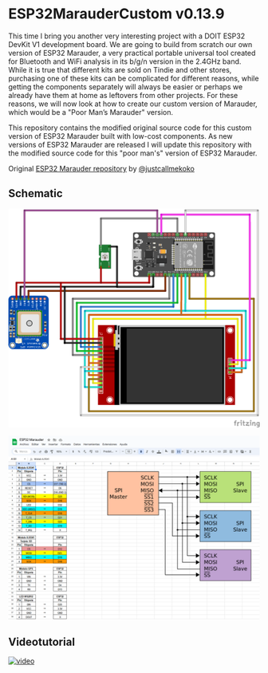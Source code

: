# ESP32MarauderCustom v0.13.9

This time I bring you another very interesting project with a DOIT ESP32 DevKit V1 development board. We are going to build from scratch our own version of ESP32 Marauder, a very practical portable universal tool created for Bluetooth and WiFi analysis in its b/g/n version in the 2.4GHz band. While it is true that different kits are sold on Tindie and other stores, purchasing one of these kits can be complicated for different reasons, while getting the components separately will always be easier or perhaps we already have them at home as leftovers from other projects. For these reasons, we will now look at how to create our custom version of Marauder, which would be a "Poor Man’s Marauder" version.

This repository contains the modified original source code for this custom version of ESP32 Marauder built with low-cost components. As new versions of ESP32 Marauder are released I will update this repository with the modified source code for this "poor man's" version of ESP32 Marauder.

Original [ESP32 Marauder repository](https://github.com/justcallmekoko/ESP32Marauder) by [@justcallmekoko](https://github.com/justcallmekoko)

## Schematic

![schematic](/Schematic/ESP32_Marauder_schematic.png)

![schematic](/Schematic/ESP32_Marauder_table_schematic.png)

## Videotutorial

[![video](https://img.youtube.com/vi/3wcFsS64N3I/0.jpg)](https://www.youtube.com/watch?v=3wcFsS64N3I)
